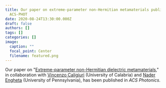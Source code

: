 ```yaml
---
title: Our paper on extreme-parameter non-Hermitian metamaterials published in
  ACS-PHOT
date: 2020-08-24T13:30:00.000Z
draft: false
authors: []
tags: []
categories: []
image:
  caption: ""
  focal_point: Center
  filename: featured.png
---
```

Our paper on "[Extreme-parameter non-Hermitian dielectric metamaterials](/publication/ij-145-acs-phot-2020),"
in collaboration with [Vincenzo Caligiuri](https://scholar.google.it/citations?user=7j7a7H8AAAAJ&hl=it) (University of Calabria) and [Nader Engheta](https://www.seas.upenn.edu/~engheta/index.htm) (University of Pennsylvania), has been published in *ACS Photonics*.